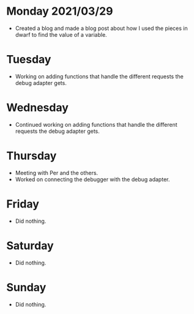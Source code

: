 # Monday 2021/03/29
* Created a blog and made a blog post about how I used the pieces in dwarf to find the value of a variable.


# Tuesday
* Working on adding functions that handle the different requests the debug adapter gets.


# Wednesday
* Continued working on adding functions that handle the different requests the debug adapter gets.


# Thursday
* Meeting with Per and the others.
* Worked on connecting the debugger with the debug adapter.


# Friday
* Did nothing.


# Saturday
* Did nothing.


# Sunday
* Did nothing.

